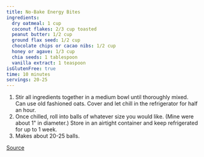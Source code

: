 ```yaml
---
title: No-Bake Energy Bites
ingredients:
  dry oatmeal: 1 cup
  coconut flakes: 2/3 cup toasted
  peanut butter: 1/2 cup
  ground flax seed: 1/2 cup 
  chocolate chips or cacao nibs: 1/2 cup
  honey or agave: 1/3 cup
  chia seeds: 1 tablespoon
  vanilla extract: 1 teaspoon
isGlutenFree: true
time: 10 minutes
servings: 20-25
---
```


1. Stir all ingredients together in a medium bowl until thoroughly mixed. Can use old fashioned oats. Cover and let chill in the refrigerator for half an hour.
2. Once chilled, roll into balls of whatever size you would like. (Mine were about 1" in diameter.) Store in an airtight container and keep refrigerated for up to 1 week.
3. Makes about 20-25 balls.

[Source](http://www.gimmesomeoven.com/no-bake-energy-bites/)
